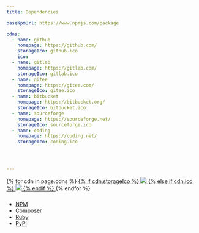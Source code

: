 ```yaml
---
title: Dependencies

baseNpmUrl: https://www.npmjs.com/package

cdns:
  - name: github
    homepage: https://github.com/
    storageIco: github.ico
    ico: 
  - name: gitlab
    homepage: https://gitlab.com/
    storageIco: gitlab.ico
  - name: gitee
    homepage: https://gitee.com/
    storageIco: gitee.ico
  - name: bitbucket
    homepage: https://bitbucket.org/
    storageIco: bitbucket.ico
  - name: sourceforge  
    homepage: https://sourceforge.net/  
    storageIco: sourceforge.ico
  - name: coding
    homepage: https://coding.net/
    storageIco: coding.ico




---
```




<div class="d-flex justify-content-around mb-3" style="height: 3rem;">
  {% for cdn in page.cdns %}
    <a target="_blank" class="d-inline-flex" href="{{cdn.homepage}}" title="{{cdn.name}}">
      {% if cdn.storageIco %}
        <img src="{{site.storageUrl.favicon}}/{{cdn.storageIco}}"/>
      {% else if cdn.ico %}
        <img src="{{cdn.ico}}"/>
      {% endif %}
    </a>
  {% endfor %}
</div>

- [NPM](./npm/)
- [Composer](./composer.md)
- [Ruby](./ruby.md)
- [PyPI](./pipy.md)

